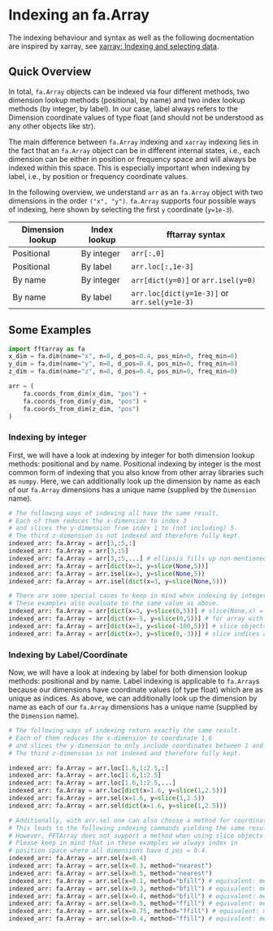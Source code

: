 # Indexing an fa.Array

The indexing behaviour and syntax as well as the following docmentation are inspired by xarray, see [xarray: Indexing and selecting data](https://docs.xarray.dev/en/stable/user-guide/indexing.html).

## Quick Overview
In total, `fa.Array` objects can be indexed via four different methods, two dimension lookup methods (positional, by name) and two index lookup methods (by integer, by label). In our case, label always refers to the Dimension coordinate values of type float (and should not be understood as any other objects like str).

The main difference between `fa.Array` indexing and `xarray` indexing lies in the fact that an `fa.Array` object can be in different internal states, i.e., each dimension can be either in position or frequency space and will always be indexed within this space. This is especially important when indexing by label, i.e., by position or frequency coordinate values.

In the following overview, we understand `arr` as an `fa.Array` object with two dimensions in the order `("x", "y")`. `fa.Array` supports four possible ways of indexing, here shown by selecting the first `y` coordinate (`y=1e-3`).

Dimension lookup | Index lookup | fftarray syntax |
--- | --- | --- |
Positional | By integer | `arr[:,0]` |
Positional | By label | `arr.loc[:,1e-3]` |
By name | By integer | `arr[dict(y=0)]` or `arr.isel(y=0)` |
By name | By label | `arr.loc[dict(y=1e-3)]` or `arr.sel(y=1e-3)` |

## Some Examples
```python
import fftarray as fa
x_dim = fa.dim(name="x", n=8, d_pos=0.4, pos_min=0, freq_min=0)
y_dim = fa.dim(name="y", n=8, d_pos=0.4, pos_min=0, freq_min=0)
z_dim = fa.dim(name="z", n=8, d_pos=0.4, pos_min=0, freq_min=0)

arr = (
    fa.coords_from_dim(x_dim, "pos") +
    fa.coords_from_dim(y_dim, "pos") +
    fa.coords_from_dim(z_dim, "pos")
)
```
### Indexing by integer
First, we will have a look at indexing by integer for both dimension lookup methods: positional and by name. Positional indexing by integer is the most common form of indexing that you also know from other array libraries such as `numpy`. Here, we can additionally look up the dimension by name as each of our `fa.Array` dimensions has a unique name (supplied by the `Dimension` name).
```python continuation
# The following ways of indexing all have the same result.
# Each of them reduces the x-dimension to index 3
# and slices the y-dimension from index 1 to (not including) 5.
# The third z-dimension is not indexed and therefore fully kept.
indexed_arr: fa.Array = arr[3,:5,:]
indexed_arr: fa.Array = arr[3,:5]
indexed_arr: fa.Array = arr[3,:5,...] # ellipsis fills up non-mentioned dimensions (useful for only indexing late or early dimensions)
indexed_arr: fa.Array = arr[dict(x=3, y=slice(None,5))]
indexed_arr: fa.Array = arr.isel(x=3, y=slice(None,5))
indexed_arr: fa.Array = arr.isel(dict(x=3, y=slice(None,5)))

# There are some special cases to keep in mind when indexing by integer.
# These examples also evaluate to the same value as above.
indexed_arr: fa.Array = arr[dict(x=3, y=slice(0,5))] # slice(None,x) = slice(0,x)
indexed_arr: fa.Array = arr[dict(x=-5, y=slice(0,5))] # for array with dim.n = 8: index -5 = index 3
indexed_arr: fa.Array = arr[dict(x=3, y=slice(-100,5))] # slice objects with start < -dim.n are mapped to None
indexed_arr: fa.Array = arr[dict(x=3, y=slice(0,-3))] # slice indices are individually mapped to a valid region if possible
```
### Indexing by Label/Coordinate
Now, we will have a look at indexing by label for both dimension lookup methods: positional and by name. Label indexing is applicable to `fa.Array`s because our dimensions have coordinate values (of type float) which are as unique as indices. As above, we can additionally look up the dimension by name as each of our `fa.Array` dimensions has a unique name (supplied by the `Dimension` name).
```python continuation
# The following ways of indexing return exactly the same result.
# Each of them reduces the x-dimension to coordinate 1.6
# and slices the y-dimension to only include coordinates between 1 and 2.5.
# The third z-dimension is not indexed and therefore fully kept.

indexed_arr: fa.Array = arr.loc[1.6,1:2.5,:]
indexed_arr: fa.Array = arr.loc[1.6,1:2.5]
indexed_arr: fa.Array = arr.loc[1.6,1:2.5,...]
indexed_arr: fa.Array = arr.loc[dict(x=1.6, y=slice(1,2.5))]
indexed_arr: fa.Array = arr.sel(x=1.6, y=slice(1,2.5))
indexed_arr: fa.Array = arr.sel(dict(x=1.6, y=slice(1,2.5)))

# Additionally, with arr.sel one can also choose a method for coordinate search.
# This leads to the following indexing commands yielding the same result.
# However, FFTArray does not support a method when using slice objects for indexing.
# Please keep in mind that in these examples we always index in
# position space where all dimensions have d_pos = 0.4.
indexed_arr: fa.Array = arr.sel(x=0.4)
indexed_arr: fa.Array = arr.sel(x=0.3, method="nearest")
indexed_arr: fa.Array = arr.sel(x=0.5, method="nearest")
indexed_arr: fa.Array = arr.sel(x=0.1, method="bfill") # equivalent: method="backfill"
indexed_arr: fa.Array = arr.sel(x=0.3, method="bfill") # equivalent: method="backfill"
indexed_arr: fa.Array = arr.sel(x=0.4, method="bfill") # equivalent: method="backfill"
indexed_arr: fa.Array = arr.sel(x=0.5, method="ffill") # equivalent: method="pad"
indexed_arr: fa.Array = arr.sel(x=0.75, method="ffill") # equivalent: method="pad"
indexed_arr: fa.Array = arr.sel(x=0.4, method="ffill") # equivalent: method="pad"

```
